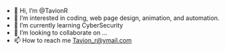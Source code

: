 - 👋 Hi, I’m @TavionR
- 👀 I’m interested in coding, web page design, animation, and automation.
- 🌱 I’m currently learning CyberSecurity
- 💞️ I’m looking to collaborate on ...
- 📫 How to reach me Tavion_r@ymail.com

<!---
TavionR/TavionR is a ✨ special ✨ repository because its `README.md` (this file) appears on your GitHub profile.
You can click the Preview link to take a look at your changes.
--->
